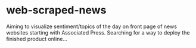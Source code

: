 # web-scraped-news

Aiming to visualize sentiment/topics of the day on front page of news websites starting with Associated Press.
Searching for a way to deploy the finished product online...
